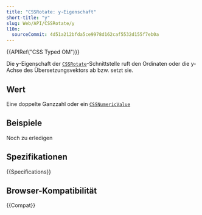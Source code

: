 ```yaml
---
title: "CSSRotate: y-Eigenschaft"
short-title: "y"
slug: Web/API/CSSRotate/y
l10n:
  sourceCommit: 4d51a212bfda5ce9978d162caf5532d155f7eb0a
---
```


{{APIRef("CSS Typed OM")}}

Die **`y`**-Eigenschaft der [`CSSRotate`](/de/docs/Web/API/CSSRotate)-Schnittstelle ruft den Ordinaten oder die y-Achse des Übersetzungsvektors ab bzw. setzt sie.

## Wert

Eine doppelte Ganzzahl oder ein [`CSSNumericValue`](/de/docs/Web/API/CSSNumericValue)

## Beispiele

Noch zu erledigen

## Spezifikationen

{{Specifications}}

## Browser-Kompatibilität

{{Compat}}
